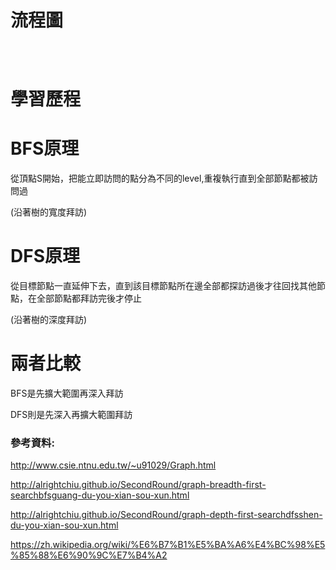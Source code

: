 
# 流程圖

![]()

![]()

![]()

# 學習歷程


# BFS原理

從頂點S開始，把能立即訪問的點分為不同的level,重複執行直到全部節點都被訪問過

(沿著樹的寬度拜訪)

# DFS原理

從目標節點一直延伸下去，直到該目標節點所在邊全部都探訪過後才往回找其他節點，在全部節點都拜訪完後才停止

(沿著樹的深度拜訪)

# 兩者比較

BFS是先擴大範圍再深入拜訪

DFS則是先深入再擴大範圍拜訪

### 參考資料:

http://www.csie.ntnu.edu.tw/~u91029/Graph.html

http://alrightchiu.github.io/SecondRound/graph-breadth-first-searchbfsguang-du-you-xian-sou-xun.html

http://alrightchiu.github.io/SecondRound/graph-depth-first-searchdfsshen-du-you-xian-sou-xun.html

https://zh.wikipedia.org/wiki/%E6%B7%B1%E5%BA%A6%E4%BC%98%E5%85%88%E6%90%9C%E7%B4%A2

